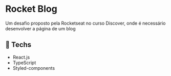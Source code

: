 # Rocket Blog
Um desafio proposto pela Rocketseat no curso Discover, onde é necessário desenvolver a página de um blog 

## 🚀 Techs
 - React.js
 - TypeScript
 - Styled-components
